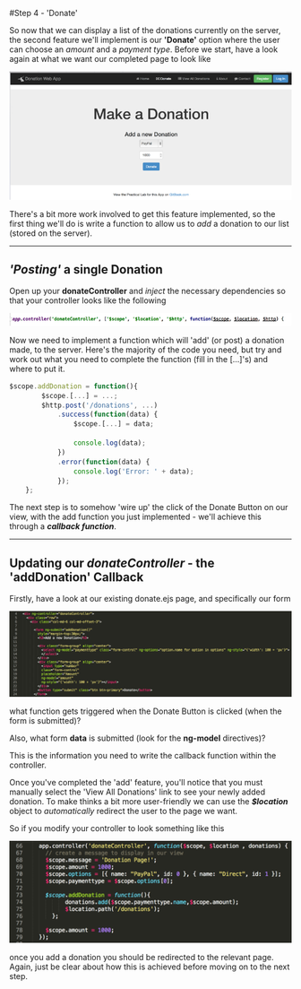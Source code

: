 #Step 4 - 'Donate'

So now that we can display a list of the donations currently on the server, the second feature we'll implement is our **'Donate'** option where the user can choose an *amount* and a *payment type*. Before we start, have a look again at what we want our completed page to look like

![](../images/donationwebapp2.jpg)

There's a bit more work involved to get this feature implemented, so the first thing we'll do is write a function to allow us to *add* a donation to our list (stored on the server).

---

## ***'Posting'*** a single Donation

Open up your **donateController** and *inject* the necessary dependencies so that your controller looks like the following

![](../images/lab05.step3.4.png)

Now we need to implement a function which will 'add' (or post) a donation made, to the server. Here's the majority of the code you need, but try and work out what you need to complete the function (fill in the [...]'s) and where to put it.

```javascript
$scope.addDonation = function(){
        $scope.[...] = ...;
        $http.post('/donations', ...)
            .success(function(data) {
                $scope.[...] = data;

                console.log(data);
            })
            .error(function(data) {
                console.log('Error: ' + data);
            });
    };
```

The next step is to somehow 'wire up' the click of the Donate Button on our view, with the add function you just implemented - we'll achieve this through a ***callback function***.

---

## Updating our *donateController* - the 'addDonation' Callback

Firstly, have a look at our existing donate.ejs page, and specifically our form 

![](../images/lab2.step4.1.png)

what function gets triggered when the Donate Button is clicked (when the form is submitted)?

Also, what form **data** is submitted (look for the **ng-model** directives)?

This is the information you need to write the callback function within the controller.


Once you've completed the 'add' feature, you'll notice that you must manually select the 'View All Donations' link to see your newly added donation. To make thinks a bit more user-friendly we can use the ***$location*** object to *automatically* redirect the user to the page we want.

So if you modify your controller to look something like this

![](../images/lab2.step4.3.png)

once you add a donation you should be redirected to the relevant page. Again, just be clear about how this is achieved before moving on to the next step.






